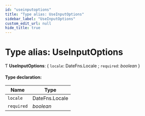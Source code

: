 ```yaml
---
id: "useinputoptions"
title: "Type alias: UseInputOptions"
sidebar_label: "UseInputOptions"
custom_edit_url: null
hide_title: true
---
```


# Type alias: UseInputOptions

Ƭ **UseInputOptions**: { `locale`: DateFns.Locale ; `required`: *boolean*  }

#### Type declaration:

Name | Type |
------ | ------ |
`locale` | DateFns.Locale |
`required` | *boolean* |
